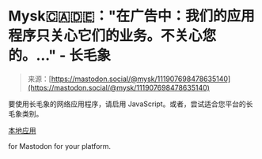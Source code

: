 <!--yml

category: 未分类

date: 2024-05-27 14:46:57

-->

# Mysk🇨🇦🇩🇪："在广告中：我们的应用程序只关心它们的业务。不关心您的。…" - 长毛象

> 来源：[https://mastodon.social/@mysk/111907698478635140](https://mastodon.social/@mysk/111907698478635140)

要使用长毛象的网络应用程序，请启用 JavaScript。或者，尝试适合您平台的长毛象类别。

[本地应用](https://joinmastodon.org/apps)

for Mastodon for your platform.
